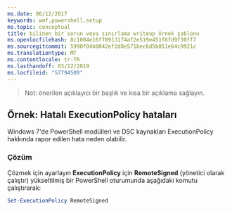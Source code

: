```yaml
---
ms.date: 06/12/2017
keywords: wmf,powershell,setup
ms.topic: conceptual
title: bilinen bir sorun veya sınırlama writeup örnek şablonu
ms.openlocfilehash: 8c1004e16f78913174af2e519e451f6fd9f30ff7
ms.sourcegitcommit: 5990f04b8042ef2d8e571bec6d5b051e64c9921c
ms.translationtype: MT
ms.contentlocale: tr-TR
ms.lasthandoff: 03/12/2019
ms.locfileid: "57794509"
---
```

 >Not: önerilen açıklayıcı bir başlık ve kısa bir açıklama sağlayın.

## <a name="example-erroneous-executionpolicy-errors"></a>Örnek: Hatalı ExecutionPolicy hataları
Windows 7'de PowerShell modülleri ve DSC kaynakları ExecutionPolicy hakkında rapor edilen hata neden olabilir.

### <a name="resolution"></a>Çözüm

Çözmek için ayarlayın **ExecutionPolicy** için **RemoteSigned** (yönetici olarak çalıştır) yükseltilmiş bir PowerShell oturumunda aşağıdaki komutu çalıştırarak:

```powershell
Set-ExecutionPolicy RemoteSigned
```
